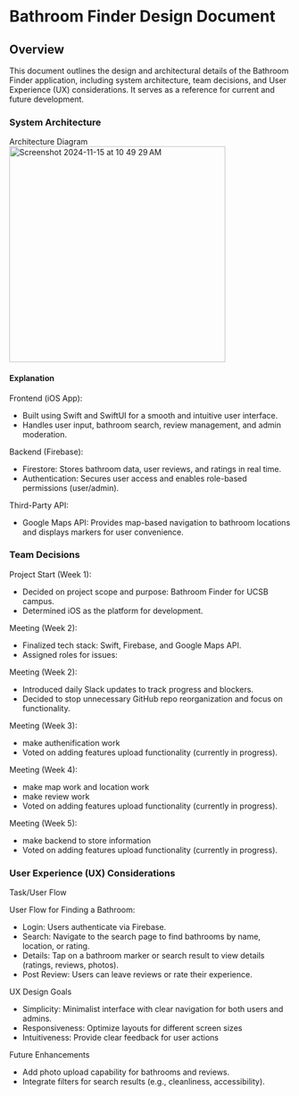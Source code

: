 # Bathroom Finder Design Document

## Overview
This document outlines the design and architectural details of the Bathroom Finder application, including system architecture, team decisions, and User Experience (UX) considerations. It serves as a reference for current and future development.

### System Architecture
Architecture Diagram\
<img width="387" alt="Screenshot 2024-11-15 at 10 49 29 AM" src="https://github.com/user-attachments/assets/9a04be2f-d69b-49b8-94d8-d2642cb1ac32">

#### Explanation
Frontend (iOS App):
- Built using Swift and SwiftUI for a smooth and intuitive user interface.
- Handles user input, bathroom search, review management, and admin moderation.

Backend (Firebase):
- Firestore: Stores bathroom data, user reviews, and ratings in real time.
- Authentication: Secures user access and enables role-based permissions (user/admin).

Third-Party API:
- Google Maps API: Provides map-based navigation to bathroom locations and displays markers for user convenience.

### Team Decisions
Project Start (Week 1):
- Decided on project scope and purpose: Bathroom Finder for UCSB campus.
- Determined iOS as the platform for development.

Meeting (Week 2):
- Finalized tech stack: Swift, Firebase, and Google Maps API.
- Assigned roles for issues:

Meeting (Week 2):
- Introduced daily Slack updates to track progress and blockers.
- Decided to stop unnecessary GitHub repo reorganization and focus on functionality.

Meeting (Week 3):
- make authenification work
- Voted on adding features upload functionality (currently in progress).

Meeting (Week 4):
- make map work and location work
- make review work
- Voted on adding features upload functionality (currently in progress).

Meeting (Week 5):
- make backend to store information
- Voted on adding features upload functionality (currently in progress).


### User Experience (UX) Considerations
Task/User Flow

User Flow for Finding a Bathroom:
- Login: Users authenticate via Firebase.
- Search: Navigate to the search page to find bathrooms by name, location, or rating.
- Details: Tap on a bathroom marker or search result to view details (ratings, reviews, photos).
- Post Review: Users can leave reviews or rate their experience.

UX Design Goals
- Simplicity: Minimalist interface with clear navigation for both users and admins.
- Responsiveness: Optimize layouts for different screen sizes
- Intuitiveness: Provide clear feedback for user actions

Future Enhancements
- Add photo upload capability for bathrooms and reviews.
- Integrate filters for search results (e.g., cleanliness, accessibility).
